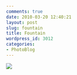 ```yaml
---
comments: true
date: 2010-03-20 12:40:21
layout: post
slug: fountain
title: Fountain
wordpress_id: 3012
categories:
- PhotoBlog
---
```


![](http://ryanfitzer.com/main/wp-content/uploads/2010/03/2010-03-19-at-19-00-33.jpg)
